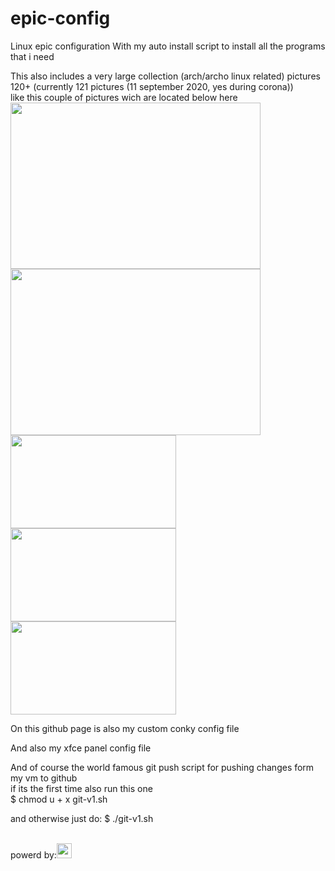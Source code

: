 # epic-config
Linux epic configuration
With my auto install script to install all the programs that i need

This also includes a very large collection (arch/archo linux related) pictures 120+ (currently 121 pictures (11 september 2020, yes during corona))<br>
like this couple of pictures wich are located below here<br>
<class id="pictures" align="center">
<img src="https://github.com/101br03k/linux-config/blob/master/images/180713.jpg" width="400" height="266" >
<img src="https://github.com/101br03k/linux-config/blob/master/images/180675.jpg" width="400" height="266" ><br>
<img src="https://github.com/101br03k/linux-config/blob/master/images/180683.jpg" width="265" height="149" >
<img src="https://github.com/101br03k/linux-config/blob/master/images/180678.jpg" width="265" height="149" >
<img src="https://github.com/101br03k/linux-config/blob/master/images/180690.jpg" width="265" height="149" >
</class>

On this github page is also my custom conky config file

And also my xfce panel config file

And of course the world famous git push script for pushing changes form my vm to github<br>
if its the first time also run this one<br>
$ chmod u + x git-v1.sh

and otherwise just do:
$ ./git-v1.sh

<br>
powerd by:<img src="https://github.com/favicon.ico" width="24" height="24">
